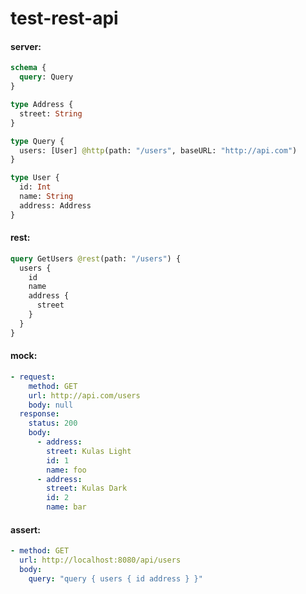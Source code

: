 # test-rest-api

#### server:

```graphql
schema {
  query: Query
}

type Address {
  street: String
}

type Query {
  users: [User] @http(path: "/users", baseURL: "http://api.com")
}

type User {
  id: Int
  name: String
  address: Address
}
```

#### rest:

```graphql
query GetUsers @rest(path: "/users") {
  users {
    id
    name
    address {
      street
    }
  }
}
```

#### mock:

```yml
- request:
    method: GET
    url: http://api.com/users
    body: null
  response:
    status: 200
    body:
      - address:
        street: Kulas Light
        id: 1
        name: foo
      - address:
        street: Kulas Dark
        id: 2
        name: bar
```

#### assert:

```yml
- method: GET
  url: http://localhost:8080/api/users
  body:
    query: "query { users { id address } }"
```
